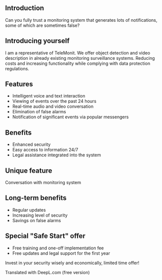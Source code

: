 ## Introduction
Can you fully trust a monitoring system that generates lots of notifications, some of which are sometimes false?

## Introducing yourself


I am a representative of TeleMonit.
We offer object detection and video description in already existing monitoring surveillance systems.
Reducing costs and increasing functionality while complying with data protection regulations.


## Features

- Intelligent voice and text interaction
- Viewing of events over the past 24 hours
- Real-time audio and video conversation
- Elimination of false alarms
- Notification of significant events via popular messengers

## Benefits

- Enhanced security
- Easy access to information 24/7
- Legal assistance integrated into the system


## Unique feature

Conversation with monitoring system

## Long-term benefits

- Regular updates
- Increasing level of security
- Savings on false alarms


## Special "Safe Start" offer

- Free training and one-off implementation fee
- Free updates and legal support for the first year

Invest in your security wisely and economically, limited time offer!

Translated with DeepL.com (free version)

